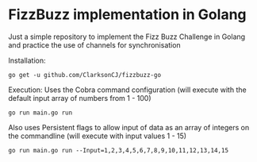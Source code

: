 # FizzBuzz implementation in Golang
Just a simple repository to implement the Fizz Buzz Challenge in Golang and practice the use of channels for synchronisation

Installation:
```
go get -u github.com/ClarksonCJ/fizzbuzz-go
```

Execution:
Uses the Cobra command configuration (will execute with the default input array of numbers from 1 - 100)
```
go run main.go run
```

Also uses Persistent flags to allow input of data as an array of integers on the commandline (will execute with input values 1 - 15)
```
go run main.go run --Input=1,2,3,4,5,6,7,8,9,10,11,12,13,14,15
```